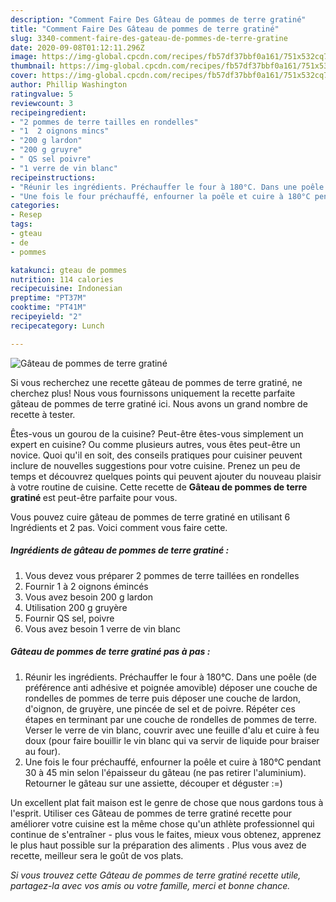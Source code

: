 ```yaml
---
description: "Comment Faire Des Gâteau de pommes de terre gratiné"
title: "Comment Faire Des Gâteau de pommes de terre gratiné"
slug: 3340-comment-faire-des-gateau-de-pommes-de-terre-gratine
date: 2020-09-08T01:12:11.296Z
image: https://img-global.cpcdn.com/recipes/fb57df37bbf0a161/751x532cq70/gateau-de-pommes-de-terre-gratine-photo-principale-de-la-recette.jpg
thumbnail: https://img-global.cpcdn.com/recipes/fb57df37bbf0a161/751x532cq70/gateau-de-pommes-de-terre-gratine-photo-principale-de-la-recette.jpg
cover: https://img-global.cpcdn.com/recipes/fb57df37bbf0a161/751x532cq70/gateau-de-pommes-de-terre-gratine-photo-principale-de-la-recette.jpg
author: Phillip Washington
ratingvalue: 5
reviewcount: 3
recipeingredient:
- "2 pommes de terre tailles en rondelles"
- "1  2 oignons mincs"
- "200 g lardon"
- "200 g gruyre"
- " QS sel poivre"
- "1 verre de vin blanc"
recipeinstructions:
- "Réunir les ingrédients. Préchauffer le four à 180°C. Dans une poêle (de préférence anti adhésive et poignée amovible) déposer une couche de rondelles de pommes de terre puis déposer une couche de lardon, d&#39;oignon, de gruyère, une pincée de sel et de poivre. Répéter ces étapes en terminant par une couche de rondelles de pommes de terre. Verser le verre de vin blanc, couvrir avec une feuille d&#39;alu et cuire à feu doux (pour faire bouillir le vin blanc qui va servir de liquide pour braiser au four)."
- "Une fois le four préchauffé, enfourner la poêle et cuire à 180°C pendant 30 à 45 min selon l&#39;épaisseur du gâteau (ne pas retirer l&#39;aluminium). Retourner le gâteau sur une assiette, découper et déguster :=)"
categories:
- Resep
tags:
- gteau
- de
- pommes

katakunci: gteau de pommes 
nutrition: 114 calories
recipecuisine: Indonesian
preptime: "PT37M"
cooktime: "PT41M"
recipeyield: "2"
recipecategory: Lunch

---
```



![Gâteau de pommes de terre gratiné](https://img-global.cpcdn.com/recipes/fb57df37bbf0a161/751x532cq70/gateau-de-pommes-de-terre-gratine-photo-principale-de-la-recette.jpg)

Si vous recherchez une recette gâteau de pommes de terre gratiné, ne cherchez plus! Nous vous fournissons uniquement la recette parfaite gâteau de pommes de terre gratiné ici. Nous avons un grand nombre de recette à tester.

Êtes-vous un gourou de la cuisine? Peut-être êtes-vous simplement un expert en cuisine? Ou comme plusieurs autres, vous êtes peut-être un novice. Quoi qu'il en soit, des conseils pratiques pour cuisiner peuvent inclure de nouvelles suggestions pour votre cuisine. Prenez un peu de temps et découvrez quelques points qui peuvent ajouter du nouveau plaisir à votre routine de cuisine. Cette recette de <strong> Gâteau de pommes de terre gratiné </strong> est peut-être parfaite pour vous.

<!--inarticleads1-->

Vous pouvez cuire gâteau de pommes de terre gratiné en utilisant 6 Ingrédients et 2 pas. Voici comment vous faire cette.

##### Ingrédients de gâteau de pommes de terre gratiné :

1. Vous devez vous préparer 2 pommes de terre taillées en rondelles
1. Fournir 1 à 2 oignons émincés
1. Vous avez besoin 200 g lardon
1. Utilisation 200 g gruyère
1. Fournir  QS sel, poivre
1. Vous avez besoin 1 verre de vin blanc




<!--inarticleads2-->

##### Gâteau de pommes de terre gratiné pas à pas :

1. Réunir les ingrédients. Préchauffer le four à 180°C. Dans une poêle (de préférence anti adhésive et poignée amovible) déposer une couche de rondelles de pommes de terre puis déposer une couche de lardon, d&#39;oignon, de gruyère, une pincée de sel et de poivre. Répéter ces étapes en terminant par une couche de rondelles de pommes de terre. Verser le verre de vin blanc, couvrir avec une feuille d&#39;alu et cuire à feu doux (pour faire bouillir le vin blanc qui va servir de liquide pour braiser au four).
1. Une fois le four préchauffé, enfourner la poêle et cuire à 180°C pendant 30 à 45 min selon l&#39;épaisseur du gâteau (ne pas retirer l&#39;aluminium). Retourner le gâteau sur une assiette, découper et déguster :=)




<!--inarticleads1-->

<p>
Un excellent plat fait maison est le genre de chose que nous gardons tous à l'esprit. Utiliser ces Gâteau de pommes de terre gratiné recette pour améliorer votre cuisine est la même chose qu'un athlète professionnel qui continue de s'entraîner - plus vous le faites, mieux vous obtenez, apprenez le plus haut possible sur la préparation des aliments . Plus vous avez de recette, meilleur sera le goût de vos plats.
</p>

<p>
<i>Si vous trouvez cette Gâteau de pommes de terre gratiné recette utile, partagez-la avec vos amis ou votre famille, merci et bonne chance.</i>
</p>
